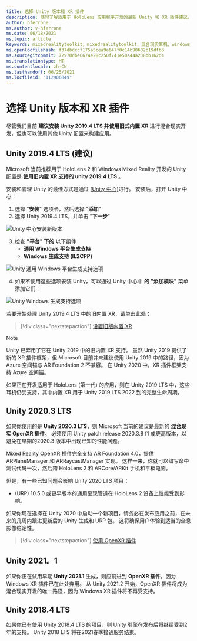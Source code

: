 ```yaml
---
title: 选择 Unity 版本和 XR 插件
description: 随时了解适用于 HoloLens 应用程序开发的最新 Unity 和 XR 插件建议。
author: hferrone
ms.author: v-hferrone
ms.date: 06/18/2021
ms.topic: article
keywords: mixedrealitytoolkit，mixedrealitytoolkit，混合现实耳机，windows mixed reality 耳机，虚拟现实耳机，unity
ms.openlocfilehash: f37dbdccf175a5cea9a647f0c14b90682b19dfb3
ms.sourcegitcommit: 72970dbe6674e28c250f741e50a44a238bb162d4
ms.translationtype: MT
ms.contentlocale: zh-CN
ms.lasthandoff: 06/25/2021
ms.locfileid: "112906849"
---
```

# <a name="choosing-a-unity-version-and-xr-plugin"></a>选择 Unity 版本和 XR 插件

尽管我们目前 **建议安装 Unity 2019.4 LTS 并使用旧式内置 XR** 进行混合现实开发，但也可以使用其他 Unity 配置来构建应用。

## <a name="unity-20194-lts-recommended"></a>Unity 2019.4 LTS (建议) 

Microsoft 当前推荐用于 HoloLens 2 和 Windows Mixed Reality 开发的 Unity 配置是 **使用旧内置 XR 支持的 unity 2019.4 LTS** 。

安装和管理 Unity 的最佳方式是通过 <a href="https://unity3d.com/get-unity/download" target="_blank">[Unity 中心]</a>进行。 安装后，打开 Unity 中心：

1. 选择 "**安装**" 选项卡，然后选择 "**添加**"
2. 选择 Unity 2019.4 LTS，并单击 "**下一步**"

![Unity 中心安装新版本](images/unity-hub-img-2019.png)

3. 检查 **"平台" 下的** 以下组件
    * **通用 Windows 平台生成支持** 
    * **Windows 生成支持 (IL2CPP)**

![Unity 通用 Windows 平台生成支持选项](images/Unity_Install_Option_UWP_2019.png)

4. 如果不使用这些选项安装 Unity，可以通过 Unity 中心中 **的 "添加模块"** 菜单添加它们：

![Unity Windows 生成支持选项](images/Unity_Install_Option_UWP2_2019.png)

若要开始处理 Unity 2019.4 LTS 中的旧内置 XR，请单击此处：

> [!div class="nextstepaction"]
> [设置旧版内置 XR](./xr-project-setup.md?tabs=legacy)

> [!NOTE]
> Unity 已弃用了它在 Unity 2019 中的旧内置 XR 支持。  虽然 Unity 2019 提供了新的 XR 插件框架，但 Microsoft 目前并未建议使用 Unity 2019 中的路径，因为 Azure 空间锚与 AR Foundation 2 不兼容。  在 Unity 2020 中，XR 插件框架支持 Azure 空间锚。

如果正在开发适用于 HoloLens (第一代) 的应用，则在 Unity 2019 LTS 中，这些耳机仍受支持，其中内置 XR 用于 Unity 2019 LTS 2022 到的完整生命周期。

## <a name="unity-20203-lts"></a>Unity 2020.3 LTS 

如果你使用的是 **Unity 2020.3 LTS**，则 Microsoft 当前的建议是最新的 **混合现实 OpenXR 插件**。 必须使用 Unity patch release 2020.3.8 f1 或更高版本，以避免在早期的2020.3 版本中出现已知的性能问题。

Mixed Reality OpenXR 插件完全支持 AR Foundation 4.0，提供 ARPlaneManager 和 ARRaycastManager 实现。 这样一来，你就可以编写命中测试代码一次，然后跨 HoloLens 2 和 ARCore/ARKit 手机和平板电脑。

但是，有一些已知问题会影响 Unity 2020 LTS 项目：

*  (URP) 10.5.0 或更早版本的通用呈现管道在 HoloLens 2 设备上性能受到影响。

如果你现在选择在 Unity 2020 中启动一个新项目，请务必在发布应用之前，在未来的几周内跟进更新后的 Unity 生成和 URP 包。  这将确保用户体验到适当的全息影像稳定性。

> [!div class="nextstepaction"]
> [使用 OpenXR 插件](./xr-project-setup.md?tabs=openxr)

## <a name="unity-20211"></a>Unity 2021。1

如果你正在试用早期 **Unity 2021.1** 生成，则应前进到 **OpenXR 插件**，因为 Windows XR 插件已在此处弃用。  从 Unity 2021.2 开始，OpenXR 插件将成为混合现实开发的唯一路径，因为 Windows XR 插件将不再受支持。

## <a name="unity-20184-lts"></a>Unity 2018.4 LTS

如果你已有使用 Unity 2018.4 LTS 的项目，则 Unity 引擎在发布后将继续受到2年的支持。  Unity 2018 LTS 将在2021春季接通服务结束。